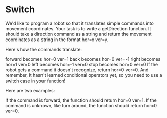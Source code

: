 # Switch

We'd like to program a robot so that it translates simple commands into movement coordinates. Your task is to write a getDirection function. It should take a direction command as a string and return the movement coordinates as a string in the format hor=x ver=y.

Here's how the commands translate:

forward becomes hor=0 ver=1
back becomes hor=0 ver=-1
right becomes hor=1 ver=0
left becomes hor=-1 ver=0
stop becomes hor=0 ver=0
If the robot gets a command it doesn't recognize, return hor=0 ver=0. And remember, It hasn't learned conditional operators yet, so you need to use a switch case in your function!

Here are two examples:

If the command is forward, the function should return hor=0 ver=1.
If the command is unknown, like turn around, the function should return hor=0 ver=0.
